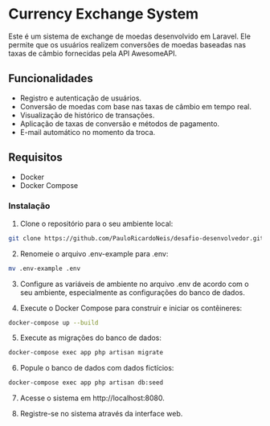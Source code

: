 # Currency Exchange System
Este é um sistema de exchange de moedas desenvolvido em Laravel. Ele permite que os usuários realizem conversões de moedas baseadas nas taxas de câmbio fornecidas pela API AwesomeAPI.

## Funcionalidades
- Registro e autenticação de usuários.
- Conversão de moedas com base nas taxas de câmbio em tempo real.
- Visualização de histórico de transações.
- Aplicação de taxas de conversão e métodos de pagamento.
- E-mail automático no momento da troca.

## Requisitos
- Docker
- Docker Compose


### Instalação
1. Clone o repositório para o seu ambiente local:

``` bash
git clone https://github.com/PauloRicardoNeis/desafio-desenvolvedor.git
```

2. Renomeie o arquivo .env-example para .env:

``` bash
mv .env-example .env
```

3. Configure as variáveis de ambiente no arquivo .env de acordo com o seu ambiente, especialmente as configurações do banco de dados.

4. Execute o Docker Compose para construir e iniciar os contêineres:

``` bash
docker-compose up --build
```

5. Execute as migrações do banco de dados:

``` bash
docker-compose exec app php artisan migrate
```
6. Popule o banco de dados com dados fictícios:

``` bash
docker-compose exec app php artisan db:seed
```
7. Acesse o sistema em http://localhost:8080.

8. Registre-se no sistema através da interface web.

